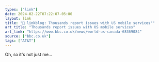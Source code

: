 ```yaml
---
types: ["link"]
date: 2024-02-22T07:22:07-05:00
layout: link
title: "🔗 linkblog: Thousands report issues with US mobile services'"
art_title: "Thousands report issues with US mobile services"
art_link: "https://www.bbc.co.uk/news/world-us-canada-68369084"
source: ["bbc.co.uk"]
tags: ["AT&T"]
---
```

Oh, so it's not just me...
